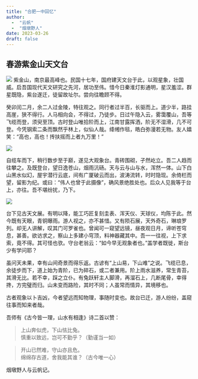 ```yaml
---
title: "合肥一中回忆"
author: 
  -  "云帆"
  -  "烟墩野人"
date: 2023-03-26
draft: false
---
```

## 春游紫金山天文台
![](https://pic1.zhimg.com/70/v2-440a95ce99f11e40a4caf4c53d01c39d_1440w.avis?source=172ae18b&biz_tag=Post)
紫金山，南京最高峰也。民国十七年，国府建天文台于此，以观星象，壮国威。启吾国现代天文研究之先河，居功至伟。惜今日秦淮灯影通明，星汉羞涩。群星既隐，紫台遂迁，徒留故址尔。尝向往瞻顾不得。

癸卯闰二月，余二人过金陵，特往观之。同行者过半百，长驱而上。道少半，路挂高崖，狭不得行。人马相向会，不得过，乃徒步。日过午隐入云，雾霭覆山，吾等飞缆而登，须臾至顶。古时登山唯拾阶而上，江南甘露挥洒，阶无不湿滑，几不可登。今凭钢索二条而飘然乎林上，似仙人哉。绛缃作毯，皓白弥漫若无物。友人嬉笑：“高也，高也！抟扶摇而上者九万里！”

![](https://pic3.zhimg.com/80/v2-b6a6d13a4d8208e10f796de24ada7c42_720w.webp)

自缆车而下，稍行数步至于巅，遂见大观象台。青砖围砌，孑然屹立。吾二人趋而往攀之。及既登台，望日逸苍山，烟雨沆砀。天与云与山与水，浑然一体。山下白山黑水似幻，屋宇潜行云底，间有广厦破云而出，波涛流转，时时隐现。余倚栏而望，留影为纪。或曰：“伟人也曾于此摄像”，确风景绝胜处也。后众人见我等于台上，亦往。吾不堪纷扰，乃下。

![](https://pic3.zhimg.com/80/v2-53a20cf4e42b2e61812db1fdb6eb45de_720w.webp)

台下见古天文展。有明以降，能工巧匠复刻圭表、浑天仪、天球仪，均陈于此。然今既有天眼，青铜曝雨。游人视之，亦不甚惜。又有陨石展，天外奇石，琳琅罗列。却无人讲解，叹其门可罗雀也。曾闻可一窥望远镜，昼夜观日月，谛听苍穹息，甚善。欲访求之，察山上多建小穹顶，料神器藏其中。吾一一往视，上下求索，竟不得。其可怪也欤。守台老翁云：“如今早无观象者也。”盖学者既徙，斯台少有学问耶？

虽问天未果，幸有山间奇景而得乐返。古谚有“上山易，下山难”之说。飞缆已息，余徒步而下，道上始为青阶，已为碎石，或二者兼用。阶上雨水滋养，常生青苔，其滑无比。若不幸，踩之立仆。有兔跃轩主人脚滑，再溜石上，几断尾骨，幸得搀，方完璧而归。山未变而路险，其时不同；人虽常而情异，其境移也。

古者观象以卜吉凶，今者望远而知物理，事随时变也。故台已迁，游人纷纷，盖窥往事而知来者哉。

吾师有《古今皆一理，山水有相逢》诗二首以赞：

>上山奔似虎，下山怯比兔。  
慎重以致远，岂可不勤乎？（勤谨当一如）

> 开山已然难，守山亦且危。  
绵绵存古道，舍我能其谁？（古今唯一心）

烟墩野人与云帆记。